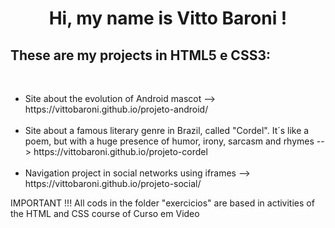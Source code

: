 <div align="center">
     <h1>  Hi, my name is Vitto Baroni ! </h1>
</div>
<h2>These are my projects in HTML5 e CSS3: </h2><br>

<ul>
    <li> Site about the evolution of Android mascot --> https://vittobaroni.github.io/projeto-android/ <br>
     </li> <br>
     <li> Site about a famous literary genre in Brazil, called "Cordel". It´s like a poem, but with a huge presence of humor, irony, sarcasm and rhymes --> https://vittobaroni.github.io/projeto-cordel <br> <br>
     <li> Navigation project in social networks using iframes --> https://vittobaroni.github.io/projeto-social/
</ul>
<p> IMPORTANT !!! All cods in the folder "exercicios" are based in activities of the HTML and CSS course of Curso em Video
